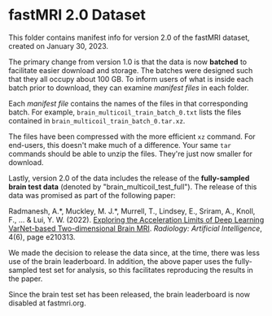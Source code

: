 # fastMRI 2.0 Dataset

This folder contains manifest info for version 2.0 of the fastMRI dataset,
created on January 30, 2023.

The primary change from version 1.0 is that the data is now **batched** to
facilitate easier download and storage. The batches were designed such that
they all occupy about 100 GB. To inform users of what is inside each batch
prior to download, they can examine *manifest files* in each folder.

Each *manifest file* contains the names of the files in that corresponding
batch. For example, `brain_multicoil_train_batch_0.txt` lists the files
contained in `brain_multicoil_train_batch_0.tar.xz`.

The files have been compressed with the more efficient `xz` command. For
end-users, this doesn't make much of a difference. Your same `tar` commands
should be able to unzip the files. They're just now smaller for download.

Lastly, version 2.0 of the data includes the release of the
**fully-sampled brain test data** (denoted by "brain_multicoil_test_full").
The release of this data was promised as part of the following paper:

Radmanesh, A.\*, Muckley, M. J.\*, Murrell, T., Lindsey, E., Sriram, A., Knoll, F., ... & Lui, Y. W. (2022).
[Exploring the Acceleration Limits of Deep Learning VarNet-based Two-dimensional Brain MRI](https://doi.org/10.1148/ryai.210313). *Radiology: Artificial Intelligence*, 4(6), page e210313.

We made the decision to release the data since, at the time, there was less use
of the brain leaderboard. In addition, the above paper uses the fully-sampled
test set for analysis, so this facilitates reproducing the results in the
paper.

Since the brain test set has been released, the brain leaderboard is now
disabled at fastmri.org.
